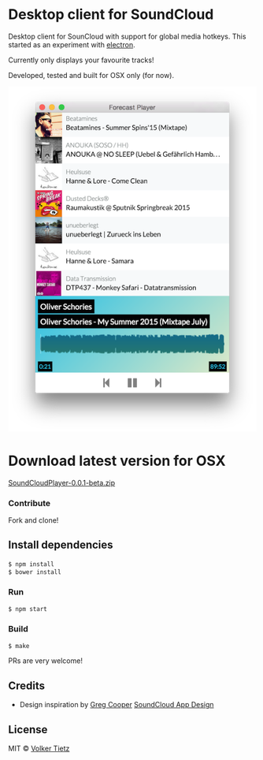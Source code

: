 # Desktop client for SoundCloud

Desktop client for SounCloud with support for global media hotkeys. This started as an experiment with [electron](http://electron.atom.io/).

Currently only displays your favourite tracks!

Developed, tested and built for OSX only (for now).

![SoundCloud Player](assets/forecast-player.png)

# Download latest version for OSX

[SoundCloudPlayer-0.0.1-beta.zip](https://github.com/volkert/soundcloud-player/releases/download/0.0.1-beta/SoundCloudPlayer-0.0.1-beta.zip)

### Contribute

Fork and clone!

## Install dependencies

```
$ npm install
$ bower install
```

### Run

```
$ npm start
```

### Build

```
$ make
```

PRs are very welcome!

## Credits

* Design inspiration by [Greg Cooper](https://dribbble.com/awfy) [SoundCloud App Design](https://dribbble.com/shots/1961067-A-start)

## License

MIT © [Volker Tietz](http://github.com/volkert)
